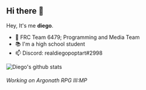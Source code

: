 ## Hi there 👋

Hey, It's me **diego**.


- 🤖 FRC Team 6479; Programming and Media Team
- 📚 I'm a high school student
- 📫 Discord: realdiegopoptart#2998


![Diego's github stats](https://github-readme-stats.vercel.app/api?username=realdiegopoptart&show_icons=true&count_private=true&theme=dracula)


###### Working on Argonath RPG III:MP
